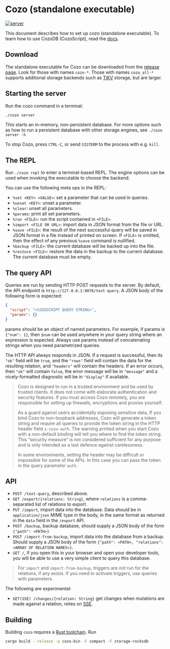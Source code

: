 # Cozo (standalone executable)

[![server](https://img.shields.io/github/v/release/cozodb/cozo)](https://github.com/cozodb/cozo/releases)

This document describes how to set up cozo (standalone executable).
To learn how to use CozoDB (CozoScript), read the [docs](https://docs.cozodb.org/en/latest/index.html).

## Download

The standalone executable for Cozo can be downloaded from the [release page](https://github.com/cozodb/cozo/releases).
Look for those with names `cozo-*`.
Those with names `cozo_all-*` supports additional storage backends
such as [TiKV](https://tikv.org/) storage, but are larger.

## Starting the server

Run the cozo command in a terminal:

```bash
./cozo server
```

This starts an in-memory, non-persistent database.
For more options such as how to run a persistent database with other storage engines,
see `./cozo server -h`

To stop Cozo, press `CTRL-C`, or send `SIGTERM` to the process with e.g. `kill`.

## The REPL

Run `./cozo repl` to enter a terminal-based REPL. The engine options can be used when
invoking the executable to choose the backend.

You can use the following meta ops in the REPL:

* `%set <KEY> <VALUE>`: set a parameter that can be used in queries.
* `%unset <KEY>`: unset a parameter.
* `%clear`: unset all parameters.
* `%params`: print all set parameters.
* `%run <FILE>`: run the script contained in `<FILE>`.
* `%import <FILE OR URL>`: import data in JSON format from the file or URL.
* `%save <FILE>`: the result of the next successful query will be saved in JSON format in a file instead of printed on
  screen. If `<FILE>` is omitted, then the effect of any previous `%save` command is nullified.
* `%backup <FILE>`: the current database will be backed up into the file.
* `%restore <FILE>`: restore the data in the backup to the current database. The current database must be empty.

## The query API

Queries are run by sending HTTP POST requests to the server.
By default, the API endpoint is `http://127.0.0.1:9070/text-query`.
A JSON body of the following form is expected:

```json
{
  "script": "<COZOSCRIPT QUERY STRING>",
  "params": {}
}
```

params should be an object of named parameters. For example, if params is `{"num": 1}`,
then `$num` can be used anywhere in your query string where an expression is expected.
Always use params instead of concatenating strings when you need parametrized queries.

The HTTP API always responds in JSON. If a request is successful, then its `"ok"` field will be `true`,
and the `"rows"` field will contain the data for the resulting relation, and `"headers"` will contain
the headers. If an error occurs, then `"ok"` will contain `false`, the error message will be in `"message"`
and a nicely-formatted diagnostic will be in `"display"` if available.

> Cozo is designed to run in a trusted environment and be used by trusted clients.
> It does not come with elaborate authentication and security features.
> If you must access Cozo remotely, you are responsible for setting up firewalls, encryptions and proxies yourself.
>
> As a guard against users accidentally exposing sensitive data,
> If you bind Cozo to non-loopback addresses,
> Cozo will generate a token string and require all queries
> to provide the token string in the HTTP header field `x-cozo-auth`.
> The warning printed when you start Cozo with a
> non-default binding will tell you where to find the token string.
> This “security measure” is not considered sufficient for any purpose
> and is only intended as a last defence against carelessness.
>
> In some environments, setting the header may be difficult or impossible
> for some of the APIs. In this case you can pass the token in the query parameter `auth`.

## API

* `POST /text-query`, described above.
* `GET /export/{relations: String}`, where `relations` is a comma-separated list of relations to export.
* `PUT /import`, import data into the database. Data should be in `application/json` MIME type in the body,
  in the same format as returned in the `data` field in the `/export` API.
* `POST /backup`, backup database, should supply a JSON body of the form `{"path": <PATH>}`
* `POST /import-from-backup`, import data into the database from a backup. Should supply a JSON body
  of the form `{"path": <PATH>, "relations": <ARRAY OF RELATION NAMES>}`.
* `GET /`, if you open this in your browser and open your developer tools, you will be able to use
  a very simple client to query this database.

> For `import` and `import-from-backup`, triggers are _not_ run for the relations, if any exists.
> If you need to activate triggers, use queries with parameters.

The following are experimental:

* `GET(SSE) /changes/{relation: String}` get changes when mutations are made against a relation, relies
  on [SSE](https://developer.mozilla.org/en-US/docs/Web/API/Server-sent_events/Using_server-sent_events).

## Building

Building `cozo` requires a [Rust toolchain](https://rustup.rs). Run

```bash
cargo build --release -p cozo-bin -F compact -F storage-rocksdb
```
